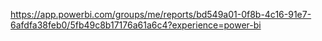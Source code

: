 https://app.powerbi.com/groups/me/reports/bd549a01-0f8b-4c16-91e7-6afdfa38feb0/5fb49c8b17176a61a6c4?experience=power-bi
